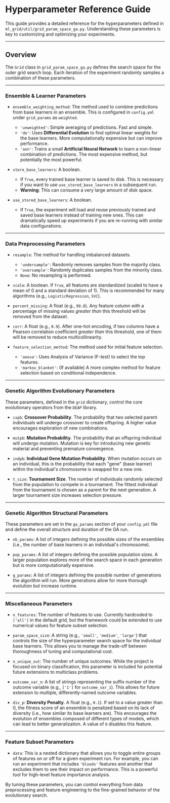 # Hyperparameter Reference Guide

This guide provides a detailed reference for the hyperparameters defined in `ml_grid/util/grid_param_space_ga.py`. Understanding these parameters is key to customizing and optimizing your experiments.

---

## Overview

The `Grid` class in `grid_param_space_ga.py` defines the search space for the outer grid search loop. Each iteration of the experiment randomly samples a combination of these parameters.

---

### Ensemble & Learner Parameters

-   `ensemble_weighting_method`: The method used to combine predictions from base learners in an ensemble. This is configured in `config.yml` under `grid_params` as `weighted`.
    -   `'unweighted'`: Simple averaging of predictions. Fast and simple.
    -   `'de'`: Uses **Differential Evolution** to find optimal linear weights for the base learners. More computationally expensive but can improve performance.
    -   `'ann'`: Trains a small **Artificial Neural Network** to learn a non-linear combination of predictions. The most expensive method, but potentially the most powerful.

-   `store_base_learners`: A boolean.
    -   If `True`, every trained base learner is saved to disk. This is necessary if you want to use `use_stored_base_learners` in a subsequent run.
    -   **Warning**: This can consume a very large amount of disk space.

-   `use_stored_base_learners`: A boolean.
    -   If `True`, the experiment will load and reuse previously trained and saved base learners instead of training new ones. This can dramatically speed up experiments if you are re-running with similar data configurations.

---

### Data Preprocessing Parameters

-   `resample`: The method for handling imbalanced datasets.
    -   `'undersample'`: Randomly removes samples from the majority class.
    -   `'oversample'`: Randomly duplicates samples from the minority class.
    -   `None`: No resampling is performed.

-   `scale`: A boolean. If `True`, all features are standardized (scaled to have a mean of 0 and a standard deviation of 1). This is recommended for many algorithms (e.g., `LogisticRegression`, `SVC`).

-   `percent_missing`: A float (e.g., `99.8`). Any feature column with a percentage of missing values *greater than* this threshold will be removed from the dataset.

-   `corr`: A float (e.g., `0.9`). After one-hot encoding, if two columns have a Pearson correlation coefficient *greater than* this threshold, one of them will be removed to reduce multicollinearity.

-   `feature_selection_method`: The method used for initial feature selection.
    -   `'anova'`: Uses Analysis of Variance (F-test) to select the top features.
    -   `'markov_blanket'`: (If available) A more complex method for feature selection based on conditional independence.

---

### Genetic Algorithm Evolutionary Parameters

These parameters, defined in the `grid` dictionary, control the core evolutionary operators from the `DEAP` library.

-   `cxpb`: **Crossover Probability**. The probability that two selected parent individuals will undergo crossover to create offspring. A higher value encourages exploration of new combinations.

-   `mutpb`: **Mutation Probability**. The probability that an offspring individual will undergo mutation. Mutation is key for introducing new genetic material and preventing premature convergence.

-   `indpb`: **Individual Gene Mutation Probability**. When mutation occurs on an individual, this is the probability that each "gene" (base learner) within the individual's chromosome is swapped for a new one.

-   `t_size`: **Tournament Size**. The number of individuals randomly selected from the population to compete in a tournament. The fittest individual from the tournament is chosen as a parent for the next generation. A larger tournament size increases selection pressure.

---

### Genetic Algorithm Structural Parameters

These parameters are set in the `ga_params` section of your `config.yml` file and define the overall structure and duration of the GA run.

-   `nb_params`: A list of integers defining the possible sizes of the ensembles (i.e., the number of base learners in an individual's chromosome).

-   `pop_params`: A list of integers defining the possible population sizes. A larger population explores more of the search space in each generation but is more computationally expensive.

-   `g_params`: A list of integers defining the possible number of generations the algorithm will run. More generations allow for more thorough evolution but increase runtime.

---

### Miscellaneous Parameters

-   `n_features`: The number of features to use. Currently hardcoded to `['all']` in the default grid, but the framework could be extended to use numerical values for feature subset selection.

-   `param_space_size`: A string (e.g., `'small'`, `'medium'`, `'large'`) that controls the size of the hyperparameter search space for the individual base learners. This allows you to manage the trade-off between thoroughness of tuning and computational cost.

-   `n_unique_out`: The number of unique outcomes. While the project is focused on binary classification, this parameter is included for potential future extensions to multiclass problems.

-   `outcome_var_n`: A list of strings representing the suffix number of the outcome variable (e.g., `['1']` for `outcome_var_1`). This allows for future extension to multiple, differently-named outcome variables.

-   `div_p`: **Diversity Penalty**. A float (e.g., `0.1`). If set to a value greater than 0, the fitness score of an ensemble is penalized based on its lack of diversity (i.e., how similar its base learners are). This encourages the evolution of ensembles composed of different types of models, which can lead to better generalization. A value of `0` disables this feature.

---

### Feature Subset Parameters

-   `data`: This is a nested dictionary that allows you to toggle entire groups of features on or off for a given experiment run. For example, you can run an experiment that includes `'bloods'` features and another that excludes them to see their impact on performance. This is a powerful tool for high-level feature importance analysis.

By tuning these parameters, you can control everything from data preprocessing and feature engineering to the fine-grained behavior of the evolutionary search.